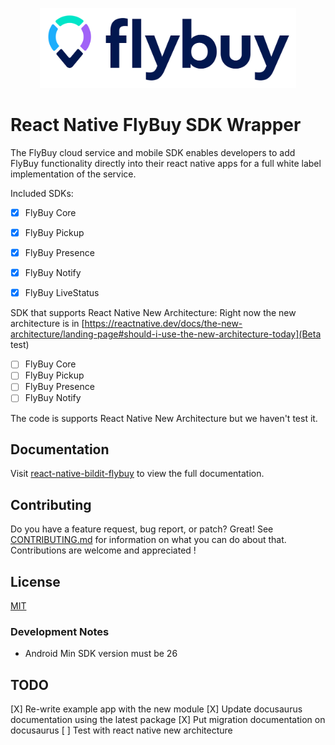 
<p align="center">
  <a href="https://bildit-platform.github.io/react-native-bildit-flybuy/">
    <img src="logo.svg" height="128">
  </a>
</p>


# React Native FlyBuy SDK Wrapper

The FlyBuy cloud service and mobile SDK enables developers to add FlyBuy functionality directly into their react native apps for a full white label implementation of the service.

Included SDKs:

- [X] FlyBuy Core
- [X] FlyBuy Pickup
- [X] FlyBuy Presence
- [X] FlyBuy Notify
- [X] FlyBuy LiveStatus


SDK that supports React Native New Architecture:
Right now the new architecture is in [https://reactnative.dev/docs/the-new-architecture/landing-page#should-i-use-the-new-architecture-today](Beta test)

- [ ] FlyBuy Core
- [ ] FlyBuy Pickup
- [ ] FlyBuy Presence
- [ ] FlyBuy Notify

The code is supports React Native New Architecture but we haven't test it.


## Documentation

Visit [react-native-bildit-flybuy](https://bildit-platform.github.io/react-native-bildit-flybuy/) to view the full documentation.

## Contributing

Do you have a feature request, bug report, or patch? Great! See [CONTRIBUTING.md](./CONTRIBUTING.md) for information on what you can do about that. Contributions are welcome and appreciated !

## License

[MIT](./LICENSE)


### Development Notes

- Android Min SDK version must be 26


## TODO

[X] Re-write example app with the new module
[X] Update docusaurus documentation using the latest package
[X] Put migration documentation on docusaurus
[ ] Test with react native new architecture